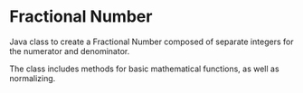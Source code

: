 # Fractional Number
Java class to create a Fractional Number composed of separate integers for the
numerator and denominator.

The class includes methods for basic mathematical functions, as well as normalizing.
